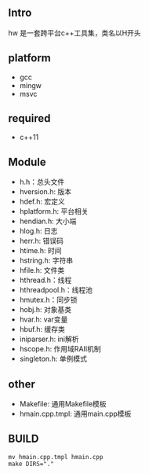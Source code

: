 ## Intro

hw 是一套跨平台c++工具集，类名以H开头

## platform

- gcc
- mingw
- msvc

## required

- c++11

## Module

- h.h：总头文件
- hversion.h: 版本
- hdef.h: 宏定义
- hplatform.h: 平台相关
- hendian.h: 大小端
- hlog.h: 日志
- herr.h: 错误码
- htime.h: 时间
- hstring.h: 字符串
- hfile.h: 文件类
- hthread.h：线程
- hthreadpool.h：线程池
- hmutex.h：同步锁
- hobj.h: 对象基类
- hvar.h: var变量
- hbuf.h: 缓存类
- iniparser.h: ini解析
- hscope.h: 作用域RAII机制
- singleton.h: 单例模式

## other

- Makefile: 通用Makefile模板
- hmain.cpp.tmpl: 通用main.cpp模板

## BUILD

```
mv hmain.cpp.tmpl hmain.cpp
make DIRS="."
```
